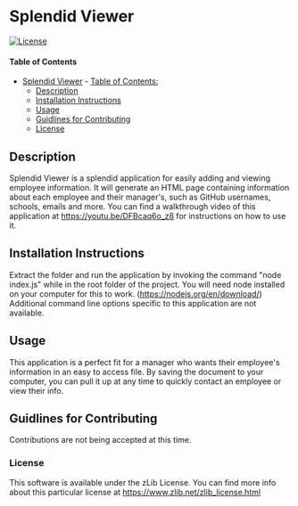 # Splendid Viewer
[![License](https://img.shields.io/badge/license-zLib%20License-blue)](./LICENSE)
#### Table of Contents
- [Splendid Viewer](#splendid-viewer)
        - [Table of Contents:](#table-of-contents-)
    * [Description](#description)
    * [Installation Instructions](#installation-instructions)
    * [Usage](#usage)
    * [Guidlines for Contributing](#guidlines-for-contributing)
    * [License](#license)


## Description
Splendid Viewer is a splendid application for easily adding and viewing employee information. It will generate an HTML page containing information about each employee and their manager's, such as GitHub usernames, schools, emails and more. You can find a walkthrough video of this application at https://youtu.be/DFBcaq6o_z8 for instructions on how to use it.
## Installation Instructions
Extract the folder and run the application by invoking the command "node index.js" while in the root folder of the project. You will need node installed on your computer for this to work. (https://nodejs.org/en/download/) Additional command line options specific to this application are not available.
## Usage
This application is a perfect fit for a manager who wants their employee's information in an easy to access file. By saving the document to your computer, you can pull it up at any time to quickly contact an employee or view their info. 
## Guidlines for Contributing
Contributions are not being accepted at this time.
### License
This software is available under the zLib License. You can find more info about this particular license at https://www.zlib.net/zlib_license.html
